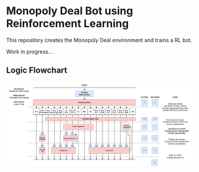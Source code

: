 # Monopoly Deal Bot using Reinforcement Learning

This repository creates the Monopoly Deal environment and trains a RL bot.

Work in progress...

## Logic Flowchart

![alt text](<MDRL Logic Flowchart.png>)